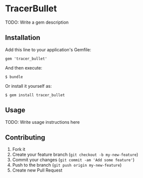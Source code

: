 # TracerBullet

TODO: Write a gem description

## Installation

Add this line to your application's Gemfile:

    gem 'tracer_bullet'

And then execute:

    $ bundle

Or install it yourself as:

    $ gem install tracer_bullet

## Usage

TODO: Write usage instructions here

## Contributing

1. Fork it
2. Create your feature branch (`git checkout -b my-new-feature`)
3. Commit your changes (`git commit -am 'Add some feature'`)
4. Push to the branch (`git push origin my-new-feature`)
5. Create new Pull Request
